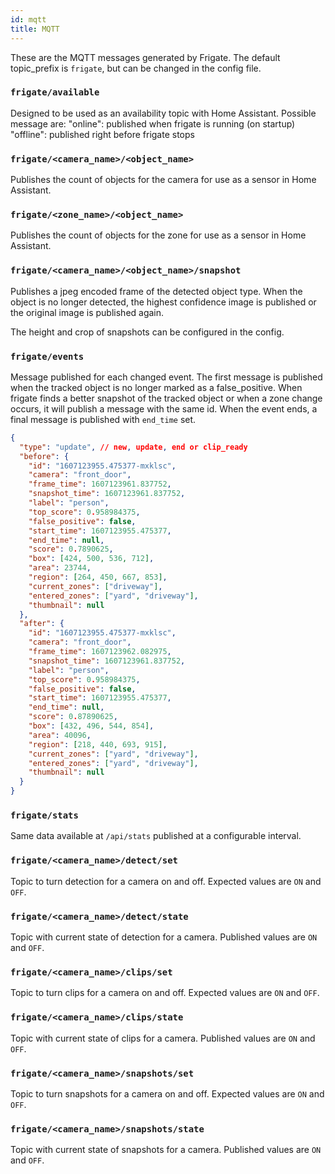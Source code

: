 ```yaml
---
id: mqtt
title: MQTT
---
```


These are the MQTT messages generated by Frigate. The default topic_prefix is `frigate`, but can be changed in the config file.

### `frigate/available`

Designed to be used as an availability topic with Home Assistant. Possible message are:
"online": published when frigate is running (on startup)
"offline": published right before frigate stops

### `frigate/<camera_name>/<object_name>`

Publishes the count of objects for the camera for use as a sensor in Home Assistant.

### `frigate/<zone_name>/<object_name>`

Publishes the count of objects for the zone for use as a sensor in Home Assistant.

### `frigate/<camera_name>/<object_name>/snapshot`

Publishes a jpeg encoded frame of the detected object type. When the object is no longer detected, the highest confidence image is published or the original image
is published again.

The height and crop of snapshots can be configured in the config.

### `frigate/events`

Message published for each changed event. The first message is published when the tracked object is no longer marked as a false_positive. When frigate finds a better snapshot of the tracked object or when a zone change occurs, it will publish a message with the same id. When the event ends, a final message is published with `end_time` set.

```json
{
  "type": "update", // new, update, end or clip_ready
  "before": {
    "id": "1607123955.475377-mxklsc",
    "camera": "front_door",
    "frame_time": 1607123961.837752,
    "snapshot_time": 1607123961.837752,
    "label": "person",
    "top_score": 0.958984375,
    "false_positive": false,
    "start_time": 1607123955.475377,
    "end_time": null,
    "score": 0.7890625,
    "box": [424, 500, 536, 712],
    "area": 23744,
    "region": [264, 450, 667, 853],
    "current_zones": ["driveway"],
    "entered_zones": ["yard", "driveway"],
    "thumbnail": null
  },
  "after": {
    "id": "1607123955.475377-mxklsc",
    "camera": "front_door",
    "frame_time": 1607123962.082975,
    "snapshot_time": 1607123961.837752,
    "label": "person",
    "top_score": 0.958984375,
    "false_positive": false,
    "start_time": 1607123955.475377,
    "end_time": null,
    "score": 0.87890625,
    "box": [432, 496, 544, 854],
    "area": 40096,
    "region": [218, 440, 693, 915],
    "current_zones": ["yard", "driveway"],
    "entered_zones": ["yard", "driveway"],
    "thumbnail": null
  }
}
```

### `frigate/stats`

Same data available at `/api/stats` published at a configurable interval.

### `frigate/<camera_name>/detect/set`

Topic to turn detection for a camera on and off. Expected values are `ON` and `OFF`.

### `frigate/<camera_name>/detect/state`

Topic with current state of detection for a camera. Published values are `ON` and `OFF`.

### `frigate/<camera_name>/clips/set`

Topic to turn clips for a camera on and off. Expected values are `ON` and `OFF`.

### `frigate/<camera_name>/clips/state`

Topic with current state of clips for a camera. Published values are `ON` and `OFF`.

### `frigate/<camera_name>/snapshots/set`

Topic to turn snapshots for a camera on and off. Expected values are `ON` and `OFF`.

### `frigate/<camera_name>/snapshots/state`

Topic with current state of snapshots for a camera. Published values are `ON` and `OFF`.
